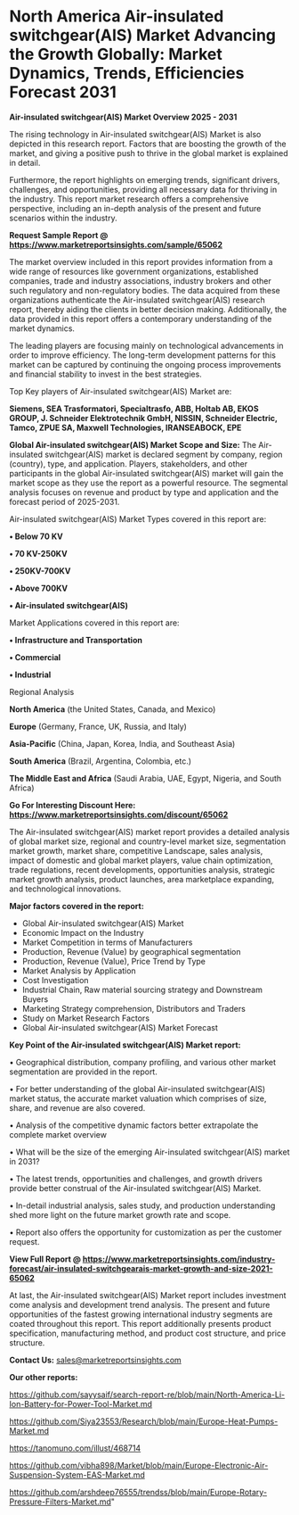 # North America Air-insulated switchgear(AIS) Market Advancing the Growth Globally: Market Dynamics, Trends, Efficiencies Forecast 2031

<Strong> Air-insulated switchgear(AIS) Market Overview 2025 - 2031</strong>

The rising technology in Air-insulated switchgear(AIS) Market is also depicted in this research report. Factors that are boosting the growth of the market, and giving a positive push to thrive in the global market is explained in detail.

Furthermore, the report highlights on emerging trends, significant drivers, challenges, and opportunities, providing all necessary data for thriving in the industry. This report market research offers a comprehensive perspective, including an in-depth analysis of the present and future scenarios within the industry.

<strong>Request Sample Report @ <a href=https://www.marketreportsinsights.com/sample/65062>https://www.marketreportsinsights.com/sample/65062</a></strong>

The market overview included in this report provides information from a wide range of resources like government organizations, established companies, trade and industry associations, industry brokers and other such regulatory and non-regulatory bodies. The data acquired from these organizations authenticate the Air-insulated switchgear(AIS) research report, thereby aiding the clients in better decision making. Additionally, the data provided in this report offers a contemporary understanding of the market dynamics.

The leading players are focusing mainly on technological advancements in order to improve efficiency. The long-term development patterns for this market can be captured by continuing the ongoing process improvements and financial stability to invest in the best strategies.

Top Key players of Air-insulated switchgear(AIS) Market are:

<strong>Siemens, SEA Trasformatori, Specialtrasfo, ABB, Holtab AB, EKOS GROUP, J. Schneider Elektrotechnik GmbH, NISSIN, Schneider Electric, Tamco, ZPUE SA, Maxwell Technologies, IRANSEABOCK, EPE</strong>

<strong><b>Global Air-insulated switchgear(AIS) Market Scope and Size:</b></strong>
The Air-insulated switchgear(AIS) market is declared segment by company, region (country), type, and application. Players, stakeholders, and other participants in the global Air-insulated switchgear(AIS) market will gain the market scope as they use the report as a powerful resource. The segmental analysis focuses on revenue and product by type and application and the forecast period of 2025-2031.

Air-insulated switchgear(AIS) Market Types covered in this report are:

<strong>• Below 70 KV

• 70 KV-250KV

• 250KV-700KV

• Above 700KV

• Air-insulated switchgear(AIS)</strong>

Market Applications covered in this report are:

<strong>• Infrastructure and Transportation

• Commercial

• Industrial</strong> 

Regional Analysis

<strong>North America</strong> (the United States, Canada, and Mexico)

<strong>Europe</strong> (Germany, France, UK, Russia, and Italy)

<strong>Asia-Pacific</strong> (China, Japan, Korea, India, and Southeast Asia)

<strong>South America</strong> (Brazil, Argentina, Colombia, etc.)

<strong>The Middle East and Africa</strong> (Saudi Arabia, UAE, Egypt, Nigeria, and South Africa)

<strong>Go For Interesting Discount Here: <a href=https://www.marketreportsinsights.com/discount/65062>https://www.marketreportsinsights.com/discount/65062</a></strong>

The Air-insulated switchgear(AIS) market report provides a detailed analysis of global market size, regional and country-level market size, segmentation market growth, market share, competitive Landscape, sales analysis, impact of domestic and global market players, value chain optimization, trade regulations, recent developments, opportunities analysis, strategic market growth analysis, product launches, area marketplace expanding, and technological innovations.

<strong><b>Major factors covered in the report:</b></strong>
<ul>
  <li>Global Air-insulated switchgear(AIS) Market </li>
  <li>Economic Impact on the Industry</li>
  <li>Market Competition in terms of Manufacturers</li>
  <li>Production, Revenue (Value) by geographical segmentation</li>
  <li>Production, Revenue (Value), Price Trend by Type</li>
  <li>Market Analysis by Application</li>
  <li>Cost Investigation</li>
  <li>Industrial Chain, Raw material sourcing strategy and Downstream Buyers</li>
  <li>Marketing Strategy comprehension, Distributors and Traders</li>
  <li>Study on Market Research Factors</li>
  <li>Global Air-insulated switchgear(AIS) Market Forecast</li>
</ul>

<strong><b>Key Point of the Air-insulated switchgear(AIS) Market report:</b></strong>

• Geographical distribution, company profiling, and various other market segmentation are provided in the report.

• For better understanding of the global Air-insulated switchgear(AIS) market status, the accurate market valuation which comprises of size, share, and revenue are also covered.

• Analysis of the competitive dynamic factors better extrapolate the complete market overview

• What will be the size of the emerging Air-insulated switchgear(AIS) market in 2031?

• The latest trends, opportunities and challenges, and growth drivers provide better construal of the Air-insulated switchgear(AIS) Market.

• In-detail industrial analysis, sales study, and production understanding shed more light on the future market growth rate and scope.

• Report also offers the opportunity for customization as per the customer request.

<strong><b>View Full Report @ <a href=https://www.marketreportsinsights.com/industry-forecast/air-insulated-switchgearais-market-growth-and-size-2021-65062>https://www.marketreportsinsights.com/industry-forecast/air-insulated-switchgearais-market-growth-and-size-2021-65062</a></b></strong>


At last, the Air-insulated switchgear(AIS) Market report includes investment come analysis and development trend analysis. The present and future opportunities of the fastest growing international industry segments are coated throughout this report. This report additionally presents product specification, manufacturing method, and product cost structure, and price structure.

<strong>Contact Us:</strong>
sales@marketreportsinsights.com

<strong>Our other reports:</strong>

<a href=https://github.com/sayysaif/search-report-re/blob/main/North-America-Li-Ion-Battery-for-Power-Tool-Market.md>https://github.com/sayysaif/search-report-re/blob/main/North-America-Li-Ion-Battery-for-Power-Tool-Market.md</a>

<a href=https://github.com/Siya23553/Research/blob/main/Europe-Heat-Pumps-Market.md>https://github.com/Siya23553/Research/blob/main/Europe-Heat-Pumps-Market.md</a>

<a href=https://tanomuno.com/illust/468714>https://tanomuno.com/illust/468714</a>

<a href=https://github.com/vibha898/Market/blob/main/Europe-Electronic-Air-Suspension-System-EAS-Market.md>https://github.com/vibha898/Market/blob/main/Europe-Electronic-Air-Suspension-System-EAS-Market.md</a>

<a href=https://github.com/arshdeep76555/trendss/blob/main/Europe-Rotary-Pressure-Filters-Market.md>https://github.com/arshdeep76555/trendss/blob/main/Europe-Rotary-Pressure-Filters-Market.md</a>"
